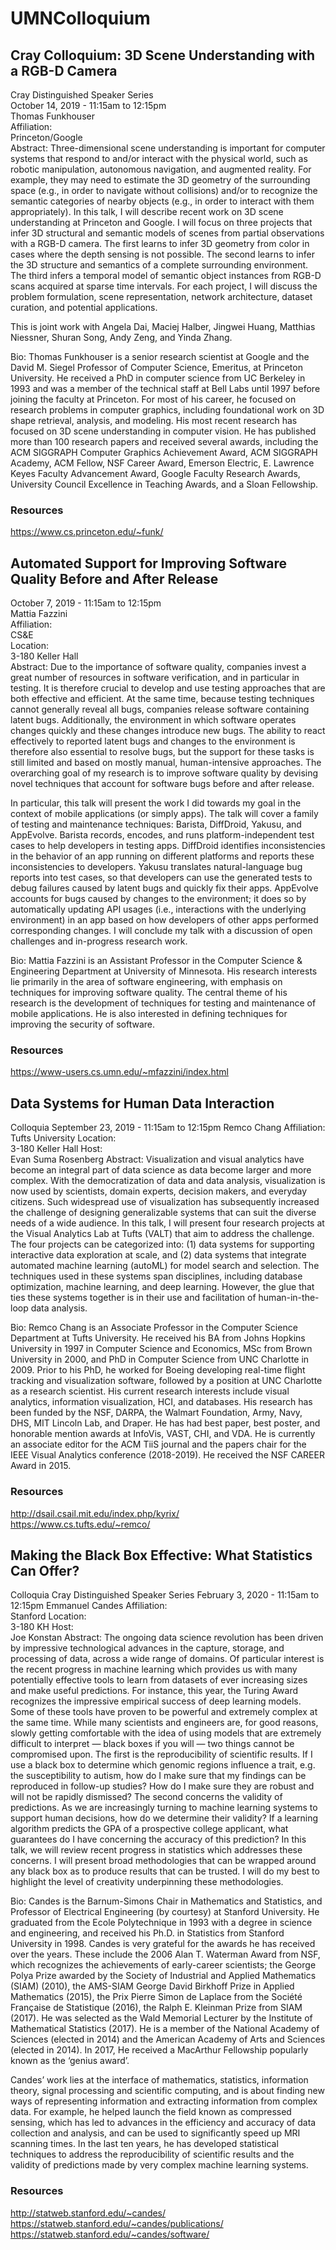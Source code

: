 # UMNColloquium

## Cray Colloquium: 3D Scene Understanding with a RGB-D Camera
 Cray Distinguished Speaker Series   
October 14, 2019 - 11:15am to 12:15pm   
Thomas Funkhouser   
Affiliation:      
Princeton/Google   
Abstract: Three-dimensional scene understanding is important for computer systems
that respond to and/or interact with the physical world, such as robotic
manipulation, autonomous navigation, and augmented reality.  For
example, they may need to estimate the 3D geometry of the surrounding
space (e.g., in order to navigate without collisions) and/or to
recognize the semantic categories of nearby objects (e.g., in order to
interact with them appropriately).   In this talk, I will describe
recent work on 3D scene understanding at Princeton and Google.   I will
focus on three projects that infer 3D structural and semantic models of
scenes from partial observations with a RGB-D camera.   The first learns
to infer 3D geometry from color in cases where the depth sensing is not
possible.  The second learns to infer the 3D structure and semantics of
a complete surrounding environment.  The third infers a temporal model
of semantic object instances from RGB-D scans acquired at sparse time
intervals.   For each project, I will discuss the problem formulation,
scene representation, network architecture, dataset curation, and
potential applications.

This is joint work with Angela Dai, Maciej Halber, Jingwei Huang,
Matthias Niessner, Shuran Song, Andy Zeng, and Yinda Zhang.


Bio: Thomas Funkhouser is a senior research scientist at Google and the David
M. Siegel Professor of Computer Science, Emeritus, at Princeton
University.  He received a PhD in computer science from UC Berkeley in
1993 and was a member of the technical staff at Bell Labs until 1997
before joining the faculty at Princeton.  For most of his career, he
focused on research problems in computer graphics, including
foundational work on 3D shape retrieval, analysis, and modeling.   His
most recent research has focused on 3D scene understanding in computer
vision.   He has published more than 100 research papers and received
several awards, including the ACM SIGGRAPH Computer Graphics Achievement
Award, ACM SIGGRAPH Academy, ACM Fellow, NSF Career Award, Emerson
Electric, E. Lawrence Keyes Faculty Advancement Award, Google Faculty
Research Awards, University Council Excellence in Teaching Awards, and a
Sloan Fellowship.
### Resources
https://www.cs.princeton.edu/~funk/  
## Automated Support for Improving Software Quality Before and After Release
October 7, 2019 - 11:15am to 12:15pm  
Mattia Fazzini  
Affiliation:  
CS&E  
Location:   
3-180 Keller Hall  
Abstract: Due to the importance of software quality, companies invest a great number of resources in software verification, and in particular in testing. It is therefore crucial to develop and use testing approaches that are both effective and efficient. At the same time, because testing techniques cannot generally reveal all bugs, companies release software containing latent bugs. Additionally, the environment in which software operates changes quickly and these changes introduce new bugs. The ability to react effectively to reported latent bugs and changes to the environment is therefore also essential to resolve bugs, but the support for these tasks is still limited and based on mostly manual, human-intensive approaches. The overarching goal of my research is to improve software quality by devising novel techniques that account for software bugs before and after release.  

In particular, this talk will present the work I did towards my goal in the context of mobile applications (or simply apps). The talk will cover a family of testing and maintenance techniques: Barista, DiffDroid, Yakusu, and AppEvolve. Barista records, encodes, and runs platform-independent test cases to help developers in testing apps. DiffDroid identifies inconsistencies in the behavior of an app running on different platforms and reports these inconsistencies to developers. Yakusu translates natural-language bug reports into test cases, so that developers can use the generated tests to debug failures caused by latent bugs and quickly fix their apps. AppEvolve accounts for bugs caused by changes to the environment; it does so by automatically updating API usages (i.e., interactions with the underlying environment) in an app based on how developers of other apps performed corresponding changes. I will conclude my talk with a discussion of open challenges and in-progress research work.  

Bio: Mattia Fazzini is an Assistant Professor in the Computer Science & Engineering Department at University of Minnesota. His research interests lie primarily in the area of software engineering, with emphasis on techniques for improving software quality. The central theme of his research is the development of techniques for testing and maintenance of mobile applications. He is also interested in defining techniques for improving the security of software.  
### Resources
https://www-users.cs.umn.edu/~mfazzini/index.html  

## Data Systems for Human Data Interaction
Colloquia 
September 23, 2019 - 11:15am to 12:15pm 
Remco Chang 
Affiliation:  
Tufts University 
Location:   
3-180 Keller Hall
Host:  
Evan Suma Rosenberg 
Abstract: Visualization and visual analytics have become an integral part of data science as data become larger and more complex. With the democratization of data and data analysis, visualization is now used by scientists, domain experts, decision makers, and everyday citizens. Such widespread use of visualization has subsequently increased the challenge of designing generalizable systems that can suit the diverse needs of a wide audience. In this talk, I will present four research projects at the Visual Analytics Lab at Tufts (VALT) that aim to address the challenge. The four projects can be categorized into: (1) data systems for supporting interactive data exploration at scale, and (2) data systems that integrate automated machine learning (autoML) for model search and selection. The techniques used in these systems span disciplines, including database optimization, machine learning, and deep learning. However, the glue that ties these systems together is in their use and facilitation of human-in-the-loop data analysis.
 
Bio: Remco Chang is an Associate Professor in the Computer Science Department at Tufts University. He received his BA from Johns Hopkins University in 1997 in Computer Science and Economics, MSc from Brown University in 2000, and PhD in Computer Science from UNC Charlotte in 2009. Prior to his PhD, he worked for Boeing developing real-time flight tracking and visualization software, followed by a position at UNC Charlotte as a research scientist. His current research interests include visual analytics, information visualization, HCI, and databases. His research has been funded by the NSF, DARPA, the Walmart Foundation, Army, Navy, DHS, MIT Lincoln Lab, and Draper. He has had best paper, best poster, and honorable mention awards at InfoVis, VAST, CHI, and VDA. He is currently an associate editor for the ACM TiiS journal and the papers chair for the IEEE Visual Analytics conference (2018-2019). He received the NSF CAREER Award in 2015.

### Resources
http://dsail.csail.mit.edu/index.php/kyrix/  
https://www.cs.tufts.edu/~remco/


## Making the Black Box Effective: What Statistics Can Offer?

Colloquia 
Cray Distinguished Speaker Series 
February 3, 2020 - 11:15am to 12:15pm 
Emmanuel Candes 
Affiliation:  
Stanford 
Location:  
3-180 KH 
Host:  
Joe Konstan 
Abstract: The ongoing data science revolution has been driven by impressive technological advances in the capture, storage, and processing of data, across a wide range of domains. Of particular interest is the recent progress in machine learning which provides us with many potentially effective tools to learn from datasets of ever increasing sizes and make useful predictions. For instance, this year, the Turing Award recognizes the impressive empirical success of deep learning models. Some of these tools have proven to be powerful and extremely complex at the same time. While many scientists and engineers are, for good reasons, slowly getting comfortable with the idea of using models that are extremely difficult to interpret — black boxes if you will — two things cannot be compromised upon. The first is the reproducibility of scientific results. If I use a black box to determine which genomic regions influence a trait, e.g. the susceptibility to autism, how do I make sure that my findings can be reproduced in follow-up studies?  How do I make sure they are robust and will not be rapidly dismissed? The second concerns the validity of predictions. As we are increasingly turning to machine learning systems to support human decisions, how do we determine their validity? If a learning algorithm predicts the GPA of a prospective college applicant, what guarantees do I have concerning the accuracy of this prediction? In this talk, we will review recent progress in statistics which addresses these concerns. I will present broad methodologies that can be wrapped around any black box as to produce results that can be trusted. I will do my best to highlight the level of creativity underpinning these methodologies.  

Bio: Candes is the Barnum-Simons Chair in Mathematics and Statistics, and Professor of Electrical Engineering (by courtesy) at Stanford University. He graduated from the Ecole Polytechnique in 1993 with a degree in science and engineering, and received his Ph.D. in Statistics from Stanford University in 1998.
Candes is very grateful for the awards he has received over the years. These include the 2006 Alan T. Waterman Award from NSF, which recognizes the achievements of early-career scientists; the George Polya Prize awarded by the Society of Industrial and Applied Mathematics (SIAM) (2010), the AMS-SIAM George David Birkhoff Prize in Applied Mathematics (2015), the Prix Pierre Simon de Laplace from the Société Française de Statistique (2016), the Ralph E. Kleinman Prize from SIAM (2017). He was selected as the Wald Memorial Lecturer by the Institute of Mathematical Statistics (2017). He is a member of the National Academy of Sciences (elected in 2014) and the American Academy of Arts and Sciences (elected in 2014). In 2017, He received a MacArthur Fellowship popularly known as the ‘genius award’.  
 
Candes’ work lies at the interface of mathematics, statistics, information theory, signal processing and scientific computing, and is about finding new ways of representing information and extracting information from complex data. For example, he helped launch the field known as compressed sensing, which has led to advances in the efficiency and accuracy of data collection and analysis, and can be used to significantly speed up MRI scanning times. In the last ten years, he has developed statistical techniques to address the reproducibility of scientific results and the validity of predictions made by very complex machine learning systems. 

### Resources
http://statweb.stanford.edu/~candes/
https://statweb.stanford.edu/~candes/publications/
https://statweb.stanford.edu/~candes/software/
